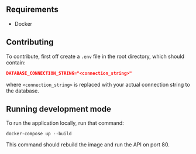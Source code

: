 ## Requirements
- Docker

## Contributing
To contribute, first off create a `.env` file in the root directory, which should contain:
```json
DATABASE_CONNECTION_STRING="<connection_string>"
```
where `<connection_string>` is replaced with your actual connection string to the database.

## Running development mode
To run the application locally, run that command:
```
docker-compose up --build
```
This command should rebuild the image and run the API on port 80.
